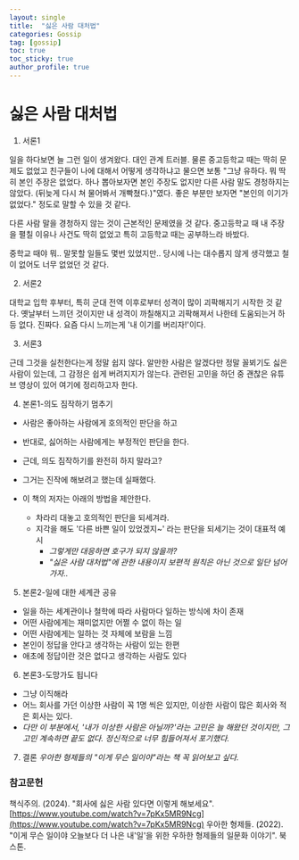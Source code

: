 ```yaml
---
layout: single
title:  "싫은 사람 대처법"
categories: Gossip
tag: [gossip]
toc: true
toc_sticky: true
author_profile: true
---
```


# 싫은 사람 대처법

1. 서론1
<p>일을 하다보면 늘 그런 일이 생겨왔다. 대인 관계 트러블. 물론 중고등학교 때는 딱히 문제도 없었고 친구들이 나에 대해서 어떻게 생각하냐고 물으면 보통 "그냥 유하다. 뭐 딱히 본인 주장은 없었다. 하나 뽑아보자면 본인 주장도 없지만 다른 사람 말도 경청하지는 않았다. (뒤늦게 다시 쳐 물어봐서 개빡쳤다.)"였다. 좋은 부분만 보자면 "본인의 이기가 없었다." 정도로 말할 수 있을 것 같다.</p>
<p>다른 사람 말을 경청하지 않는 것이 근본적인 문제였을 것 같다. 중고등학교 때 내 주장을 펼칠 이유나 사건도 딱히 없었고 특히 고등학교 때는 공부하느라 바밨다.</p>
<p>중학교 때야 뭐.. 말못할 일들도 몇번 있었지만.. 당시에 나는 대수롭지 않게 생각했고 철이 없어도 너무 없었던 것 같다.</p>

2. 서론2
<p>대학교 입학 후부터, 특히 군대 전역 이후로부터 성격이 많이 괴팍해지기 시작한 것 같다. 옛날부터 느끼던 것이지만 내 성격이 까칠해지고 괴팍해져서 나한테 도움되는거 하등 없다. 진짜다. 요즘 다시 느끼는게 '내 이기를 버리자!'이다.</p>

3. 서론3
<p>근데 그것을 실천한다는게 정말 쉽지 않다. 알만한 사람은 알겠다만 정말 꼴뵈기도 싫은 사람이 있는데, 그 감정은 쉽게 버려지지가 않는다. 관련된 고민을 하던 중 괜찮은 유튜브 영상이 있어 여기에 정리하고자 한다.</p>

4. 본론1-의도 짐작하기 멈추기
- 사람은 좋아하는 사람에게 호의적인 판단을 하고
- 반대로, 싫어하는 사람에게는 부정적인 판단을 한다.

- 근데, 의도 짐작하기를 완전히 하지 말라고?
- 그거는 진작에 해보려고 했는데 실패했다.
- 이 책의 저자는 아래의 방법을 제안한다.
    - 차라리 대놓고 호의적인 판단을 되세겨라.
    - 지각을 해도 '다른 바쁜 일이 있었겠지~' 라는 판단을 되세기는 것이 대표적 예시
        - *그렇게만 대응하면 호구가 되지 않을까?*
        - *"싫은 사람 대처법"에 관한 내용이지 보편적 원칙은 아닌 것으로 일단 넘어가자..*

5. 본론2-일에 대한 세계관 공유
- 일을 하는 세계관이나 철학에 따라 사람마다 일하는 방식에 차이 존재
- 어떤 사람에게는 재미없지만 어쩔 수 없이 하는 일
- 어떤 사람에게는 일하는 것 자체에 보람을 느낌
- 본인이 정답을 안다고 생각하는 사람이 있는 한편
- 애초에 정답이란 것은 없다고 생각하는 사람도 있다

6. 본론3-도망가도 됩니다
- 그냥 이직해라
- 어느 회사를 가던 이상한 사람이 꼭 1명 씩은 있지만, 이상한 사람이 많은 회사와 적은 회사는 있다.
- *다만 이 부분에서, '내가 이상한 사람은 아닐까?'라는 고민은 늘 해왔던 것이지만, 그 고민 계속하면 끝도 없다. 정신적으로 너무 힘들어져서 포기했다.*

7. 결론
*우아한 형제들의 "이게 무슨 일이야"라는 책 꼭 읽어보고 싶다.*

### 참고문헌
책식주의. (2024). "회사에 싫은 사람 있다면 이렇게 해보세요". [https://www.youtube.com/watch?v=7pKx5MR9Ncg](https://www.youtube.com/watch?v=7pKx5MR9Ncg)
우아한 형제들. (2022). "이게 무슨 일이야 오늘보다 더 나은 내'일'을 위한 우하한 형제들의 일문화 이야기". 북스톤.